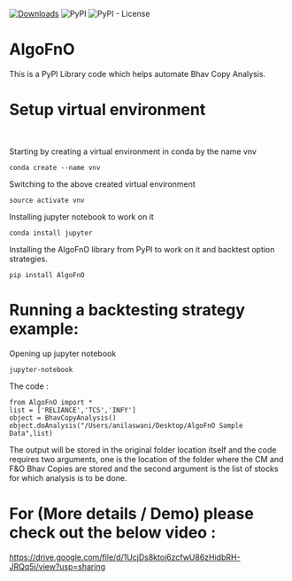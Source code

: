 [![Downloads](https://pepy.tech/badge/algofno)](https://pepy.tech/project/algofno)
<img alt="PyPI" src="https://img.shields.io/pypi/v/algofno">
<img alt="PyPI - License" src="https://img.shields.io/pypi/l/algofno">

# AlgoFnO 
This is a PyPI Library code which helps automate Bhav Copy Analysis.


# Setup virtual environment<br/>

  <br>
  
  Starting by creating a virtual environment in conda by the name vnv
  ```
  conda create --name vnv
  ```
  
  Switching to the above created virtual environment
  ```
  source activate vnv
  ```
  
  Installing jupyter notebook to work on it
  ```
  conda install jupyter
  ```
  
  Installing the AlgoFnO library from PyPI to work on it and backtest option strategies.
  ```
  pip install AlgoFnO
  ```
  
  # Running a backtesting strategy example:<br>
  
  Opening up jupyter notebook
  
  ```
  jupyter-notebook
  ```
  The code : 
  ```
  from AlgoFnO import *
  list = ['RELIANCE','TCS','INFY']
  object = BhavCopyAnalysis()
  object.doAnalysis("/Users/anilaswani/Desktop/AlgoFnO Sample Data",list)
  ```
  
  The output will be stored in the original folder location itself and the code requires two arguments, one is the location of the folder where the CM and F&O Bhav Copies are stored and the second argument is the list of stocks for which analysis is to be done.
  <br>
  # For (More details / Demo) please check out the below video : 
  
  https://drive.google.com/file/d/1UcjDs8ktoi6zcfwU86zHidbRH-JRQq5j/view?usp=sharing
